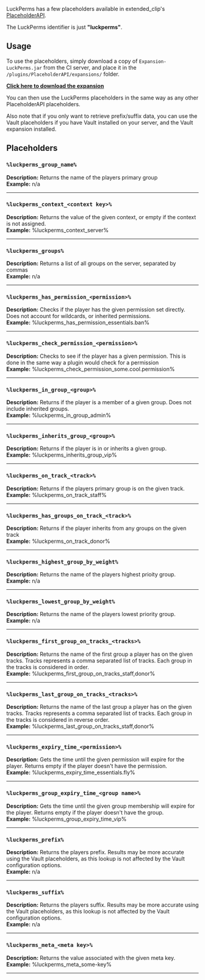 LuckPerms has a few placeholders available in extended_clip's [PlaceholderAPI](https://www.spigotmc.org/resources/placeholderapi.6245/).

The LuckPerms identifier is just **"luckperms"**.

## Usage

To use the placeholders, simply download a copy of `Expansion-LuckPerms.jar` from the CI server, and place it in the `/plugins/PlaceholderAPI/expansions/` folder.

[**Click here to download the expansion**](https://ci.lucko.me/job/LuckPermsPlaceholders/)

You can then use the LuckPerms placeholders in the same way as any other PlaceholderAPI placeholders.


Also note that if you only want to retrieve prefix/suffix data, you can use the Vault placeholders if you have Vault installed on your server, and the Vault expansion installed.

## Placeholders
### `%luckperms_group_name%`
**Description:** Returns the name of the players primary group    
**Example:** n/a

___
### `%luckperms_context_<context key>%`
**Description:** Returns the value of the given context, or empty if the context is not assigned.    
**Example:** %luckperms_context_server%

___
### `%luckperms_groups%`
**Description:** Returns a list of all groups on the server, separated by commas    
**Example:** n/a

___
### `%luckperms_has_permission_<permission>%`
**Description:** Checks if the player has the given permission set directly. Does not account for wildcards, or inherited permissions.    
**Example:** %luckperms_has_permission_essentials.ban%

___
### `%luckperms_check_permission_<permission>%`
**Description:** Checks to see if the player has a given permission. This is done in the same way a plugin would check for a permission    
**Example:** %luckperms_check_permission_some.cool.permission%

___
### `%luckperms_in_group_<group>%`
**Description:** Returns if the player is a member of a given group. Does not include inherited groups.    
**Example:** %luckperms_in_group_admin%

___
### `%luckperms_inherits_group_<group>%`
**Description:** Returns if the player is in or inherits a given group.    
**Example:** %luckperms_inherits_group_vip%

___
### `%luckperms_on_track_<track>%`
**Description:** Returns if the players primary group is on the given track.    
**Example:** %luckperms_on_track_staff%

___
### `%luckperms_has_groups_on_track_<track>%`
**Description:** Returns if the player inherits from any groups on the given track    
**Example:** %luckperms_on_track_donor%

___
### `%luckperms_highest_group_by_weight%`
**Description:** Returns the name of the players highest prioity group.    
**Example:** n/a

___
### `%luckperms_lowest_group_by_weight%`
**Description:** Returns the name of the players lowest priority group.    
**Example:** n/a

___
### `%luckperms_first_group_on_tracks_<tracks>%`
**Description:** Returns the name of the first group a player has on the given tracks. Tracks represents a comma separated list of tracks. Each group in the tracks is considered in order.    
**Example:** %luckperms_first_group_on_tracks_staff,donor%

___
### `%luckperms_last_group_on_tracks_<tracks>%`
**Description:** Returns the name of the last group a player has on the given tracks. Tracks represents a comma separated list of tracks. Each group in the tracks is considered in reverse order.    
**Example:** %luckperms_last_group_on_tracks_staff,donor%

___
### `%luckperms_expiry_time_<permission>%`
**Description:** Gets the time until the given permission will expire for the player. Returns empty if the player doesn't have the permission.    
**Example:** %luckperms_expiry_time_essentials.fly%

___
### `%luckperms_group_expiry_time_<group name>%`
**Description:** Gets the time until the given group membership will expire for the player. Returns empty if the player doesn't have the group.    
**Example:** %luckperms_group_expiry_time_vip%

___
### `%luckperms_prefix%`
**Description:** Returns the players prefix. Results may be more accurate using the Vault placeholders, as this lookup is not affected by the Vault configuration options.    
**Example:** n/a

___
### `%luckperms_suffix%`
**Description:** Returns the players suffix. Results may be more accurate using the Vault placeholders, as this lookup is not affected by the Vault configuration options.    
**Example:** n/a

___
### `%luckperms_meta_<meta key>%`
**Description:** Returns the value associated with the given meta key.    
**Example:** %luckperms_meta_some-key%

___
